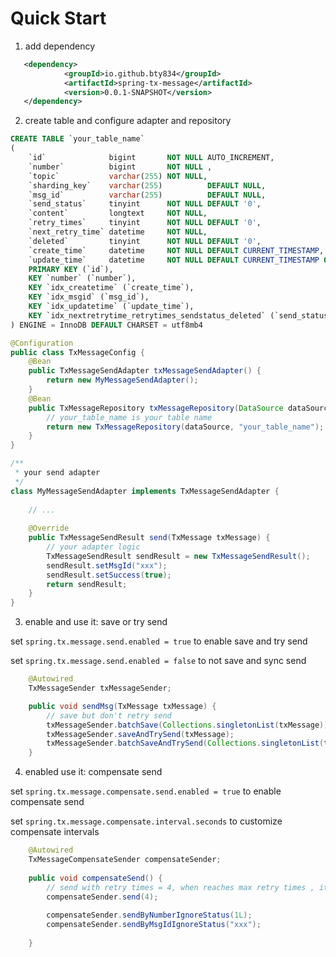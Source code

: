 
# Quick Start

1. add dependency

```xml
   <dependency>
            <groupId>io.github.bty834</groupId>
            <artifactId>spring-tx-message</artifactId>
            <version>0.0.1-SNAPSHOT</version>
   </dependency>
```

2. create table and configure adapter and repository

```sql
CREATE TABLE `your_table_name`
(
    `id`              bigint       NOT NULL AUTO_INCREMENT,
    `number`          bigint       NOT NULL ,
    `topic`           varchar(255) NOT NULL,
    `sharding_key`    varchar(255)          DEFAULT NULL,
    `msg_id`          varchar(255)          DEFAULT NULL,
    `send_status`     tinyint      NOT NULL DEFAULT '0',
    `content`         longtext     NOT NULL,
    `retry_times`     tinyint      NOT NULL DEFAULT '0',
    `next_retry_time` datetime     NOT NULL,
    `deleted`         tinyint      NOT NULL DEFAULT '0',
    `create_time`     datetime     NOT NULL DEFAULT CURRENT_TIMESTAMP,
    `update_time`     datetime     NOT NULL DEFAULT CURRENT_TIMESTAMP ON UPDATE CURRENT_TIMESTAMP,
    PRIMARY KEY (`id`),
    KEY `number` (`number`),
    KEY `idx_createtime` (`create_time`),
    KEY `idx_msgid` (`msg_id`),
    KEY `idx_updatetime` (`update_time`),
    KEY `idx_nextretrytime_retrytimes_sendstatus_deleted` (`send_status`,`next_retry_time`, `retry_times`, `deleted`)
) ENGINE = InnoDB DEFAULT CHARSET = utf8mb4
```

```java
@Configuration
public class TxMessageConfig {
    @Bean
    public TxMessageSendAdapter txMessageSendAdapter() {
        return new MyMessageSendAdapter();
    }
    @Bean
    public TxMessageRepository txMessageRepository(DataSource dataSource) {
        // your_table_name is your table name 
        return new TxMessageRepository(dataSource, "your_table_name");
    }
}

/**
 * your send adapter
 */
class MyMessageSendAdapter implements TxMessageSendAdapter {
    
    // ...
    
    @Override
    public TxMessageSendResult send(TxMessage txMessage) {
        // your adapter logic
        TxMessageSendResult sendResult = new TxMessageSendResult();
        sendResult.setMsgId("xxx");
        sendResult.setSuccess(true);
        return sendResult;
    }
}
```

3. enable and use it: save or try send

set `spring.tx.message.send.enabled = true` to enable save and try send

set `spring.tx.message.send.enabled = false` to not save and sync send

```java
    @Autowired
    TxMessageSender txMessageSender;

    public void sendMsg(TxMessage txMessage) {
        // save but don't retry send
        txMessageSender.batchSave(Collections.singletonList(txMessage));
        txMessageSender.saveAndTrySend(txMessage);
        txMessageSender.batchSaveAndTrySend(Collections.singletonList(txMessage));
    }
```

4. enabled use it: compensate send

set `spring.tx.message.compensate.send.enabled = true` to enable compensate send

   set `spring.tx.message.compensate.interval.seconds`  to customize compensate intervals
```java
    @Autowired
    TxMessageCompensateSender compensateSender;
    
    public void compensateSend() {
        // send with retry times = 4, when reaches max retry times , it will log.error and don't compensate send
        compensateSender.send(4);
        
        compensateSender.sendByNumberIgnoreStatus(1L);
        compensateSender.sendByMsgIdIgnoreStatus("xxx");
        
    }
```
